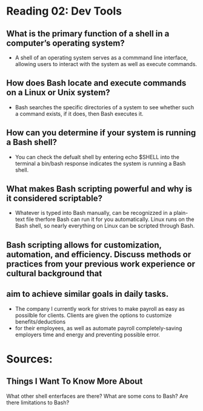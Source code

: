 # Reading 02: Dev Tools

## What is the primary function of a shell in a computer’s operating system?
- A shell of an operating system serves as a commmand line interface, allowing users to interact with the system as well as execute commands. 

## How does Bash locate and execute commands on a Linux or Unix system?
- Bash searches the specific directories of a system to see whether such a command exists, if it does, then Bash executes it.

## How can you determine if your system is running a Bash shell?
- You can check the defualt shell by entering echo $SHELL into the terminal a bin/bash response indicates the system is running a Bash shell. 

## What makes Bash scripting powerful and why is it considered scriptable?
- Whatever is typed into Bash manually, can be recognizzed in a plain-text file therfore Bash can run it for you automatically. Linux runs on the Bash shell, so 
nearly everything on Linux can be scripted through Bash. 

## Bash scripting allows for customization, automation, and efficiency. Discuss methods or practices from your previous work experience or cultural background that 
## aim to achieve similar goals in daily tasks.
- The company I currently work for strives to make payroll as easy as possilble for clients. Clients are given the options to customize benefits/deductions
-  for their employees, as well as automate payroll completely-saving employers time and energy and preventing possible error.

# Sources: 
[](https://opensource.com/resources/what-bash)

 ## Things I Want To Know More About 

What other shell enterfaces are there? 
What are some cons to Bash? 
Are there limitations to Bash? 
